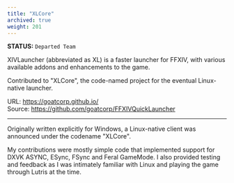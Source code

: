 ```yaml
---
title: "XLCore"
archived: true
weight: 201
---
```

**STATUS:** `Departed Team`

XIVLauncher (abbreviated as XL) is a faster launcher for FFXIV, with various available addons and enhancements to the game.

Contributed to "XLCore", the code-named project for the eventual Linux-native launcher.

URL: https://goatcorp.github.io/   
Source: https://github.com/goatcorp/FFXIVQuickLauncher
<!--more-->
---

Originally written explicitly for Windows, a Linux-native client was announced under the codename "XLCore". 

My contributions were mostly simple code that implemented support for DXVK ASYNC, ESync, FSync and Feral GameMode. I also provided testing and feedback as I was intimately familiar with Linux and playing the game through Lutris at the time.